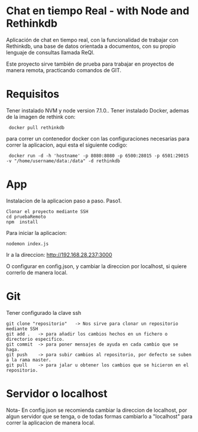 # Chat en tiempo Real - with Node and Rethinkdb

Aplicación de chat en tiempo real, con la funcionalidad de trabajar con Rethinkdb, una base de datos
orientada a documentos, con su propio lenguaje de consultas llamada ReQl.


Este proyecto sirve también de prueba para trabajar en proyectos de manera remota, practicando comandos de GIT.


# Requisitos

Tener instalado NVM y node version 7.1.0..
Tener instalado Docker, ademas de la imagen de rethink con:

``` 
 docker pull rethinkdb 
```

para correr un contenedor docker con las configuraciones necesarias para correr la aplicacion, aqui esta el siguiente codigo:

```
 docker run -d -h 'hostname' -p 8080:8080 -p 6500:28015 -p 6501:29015 -v "/home/username/data:/data" -d rethinkdb
```

# App

Instalacion de la aplicacion paso a paso.
Paso1.

```
Clonar el proyecto mediante SSH
cd pruebaRemoto
npm  install
```

Para iniciar la aplicacion:
```
nodemon index.js
```

Ir a la direccion: http://192.168.28.237:3000

O configurar en config.json, y cambiar la direccion por localhost, si quiere correrlo de manera local.


# Git

Tener configurado la clave ssh

```
git clone "repositorio"   -> Nos sirve para clonar un repositorio mediante SSH
git add .   -> para añadir los cambios hechos en un fichero o directorio especifico. 
git commit  -> para poner mensajes de ayuda en cada cambio que se haga.
git push    -> para subir cambios al repositorio, por defecto se suben a la rama master.
git pull    -> para jalar u obtener los cambios que se hicieron en el repositorio.
```

# Servidor o localhost
Nota- En config.json se recomienda cambiar la direccion de localhost, por algun servidor que se tenga,
o de todas formas cambiarlo a "localhost" para correr la aplicacion de manera local.

